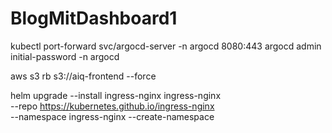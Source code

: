 # BlogMitDashboard1


kubectl port-forward svc/argocd-server -n argocd 8080:443
argocd admin initial-password -n argocd

aws s3 rb s3://aiq-frontend --force


helm upgrade --install ingress-nginx ingress-nginx \
  --repo https://kubernetes.github.io/ingress-nginx \
  --namespace ingress-nginx --create-namespace